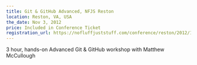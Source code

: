 ```yaml
---
title: Git & GitHub Advanced, NFJS Reston
location: Reston, VA, USA
the_date: Nov 3, 2012
price: Included in Conference Ticket
registration_url: https://nofluffjuststuff.com/conference/reston/2012/11/schedule
---
```


3 hour, hands-on Advanced Git & GitHub workshop with Matthew McCullough
